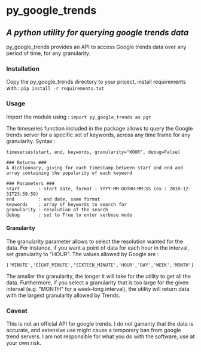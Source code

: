 # py_google_trends

## *A python utility for querying google trends data*

py_google_trends provides an API to access Google trends data over any period of time, for any granularity. 

### Installation

Copy the py_google_trends directory to your project, install requirements with :
`pip install -r requirements.txt`

### Usage

Import the module using :
`import py_google_trends as pgt`


The timeseries function included in the package allows to query the Google trends server for a specific set of keywords, across any time frame for any granularity. Syntax :

```
timeseries(start, end, keywords, granularity="HOUR", debug=False)

### Returns ###
A dictionnary, giving for each timestamp between start and end and array containing the popularity of each keyword

### Parameters ###
start       : start date, format : YYYY-MM-DDTHH:MM:SS (ex : 2018-12-31T23:59:59)
end         : end date, same format
keywords    : array of keywords to search for
granularity : resolution of the search
debug       : set to True to enter verbose mode
```

#### Granularity

The granularity parameter allows to select the resolution wanted for the data. For instance, if you want a point of data for each hour in the interval, set granularity to "HOUR". The values allowed by Google are :

`['MINUTE','EIGHT_MINUTE','SIXTEEN_MINUTE','HOUR','DAY','WEEK','MONTH']`

The smaller the granularity, the longer it will take for the utility to get all the data. Furthermore, if you select a granularity that is too large for the given interval (e.g. "MONTH" for a week-long interval), the utility will return data with the largest granularity allowed by Trends.

### Caveat

This is not an official API for google trends. I do not garranty that the data is accurate, and extensive use might cause a temporary ban from google trend servers. I am not responsible for what you do with the software, use at your own risk.
